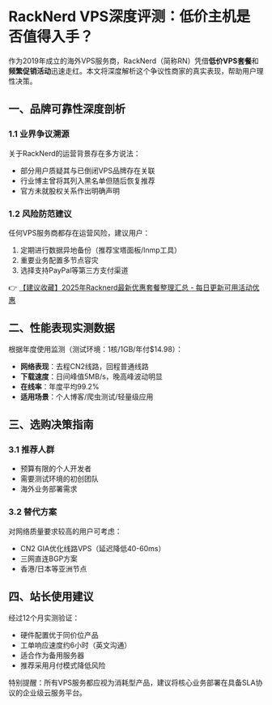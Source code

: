 # RackNerd VPS深度评测：低价主机是否值得入手？

作为2019年成立的海外VPS服务商，RackNerd（简称RN）凭借**低价VPS套餐**和**频繁促销活动**迅速走红。本文将深度解析这个争议性商家的真实表现，帮助用户理性决策。

## 一、品牌可靠性深度剖析

### 1.1 业界争议溯源
关于RackNerd的运营背景存在多方说法：
- 部分用户质疑其与已倒闭VPS品牌存在关联
- 行业博主曾将其列入黑名单但随后恢复推荐
- 官方未就股权关系作出明确声明

### 1.2 风险防范建议
任何VPS服务商都存在运营风险，建议用户：
1. 定期进行数据异地备份（推荐宝塔面板/lnmp工具）
2. 重要业务配置多节点容灾
3. 选择支持PayPal等第三方支付渠道

👉 [【建议收藏】2025年Racknerd最新优惠套餐整理汇总 - 每日更新可用活动优惠](https://bit.ly/Rack_Nerd)

## 二、性能表现实测数据
根据年度使用监测（测试环境：1核/1GB/年付$14.98）：
- **网络表现**：去程CN2线路，回程普通线路
- **下载速度**：日间峰值5MB/s，晚高峰波动明显
- **在线率**：年度平均99.2%
- **适用场景**：个人博客/爬虫测试/轻量级应用

## 三、选购决策指南
### 3.1 推荐人群
- 预算有限的个人开发者
- 需要测试环境的初创团队
- 海外业务部署需求

### 3.2 替代方案
对网络质量要求较高的用户可考虑：
- CN2 GIA优化线路VPS（延迟降低40-60ms）
- 三网直连BGP方案
- 香港/日本等亚洲节点

## 四、站长使用建议
经过12个月实测验证：
- 硬件配置优于同价位产品
- 工单响应速度约6小时（英文沟通）
- 适合作为备用服务器
- 推荐采用月付模式降低风险

特别提醒：所有VPS服务都应视为消耗型产品，建议将核心业务部署在具备SLA协议的企业级云服务平台。